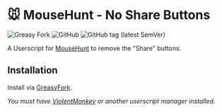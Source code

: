 # 🐭️ MouseHunt - No Share Buttons

![Greasy Fork](https://img.shields.io/greasyfork/dt/452434)
![GitHub](https://img.shields.io/github/license/mouseplace/mh-no-share)
![GitHub tag (latest SemVer)](https://img.shields.io/github/v/tag/mouseplace/mh-no-share?label=version)

A Userscript for [MouseHunt](https://mousehuntgame.com) to remove the "Share" buttons.

## Installation

Install via [GreasyFork](https://greasyfork.org/en/scripts/452434-mousehunt-no-share-buttons).

*You must have [ViolentMonkey](https://violentmonkey.github.io/) or another userscript manager installed.*
